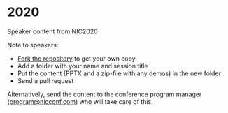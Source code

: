 # 2020

Speaker content from NIC2020

Note to speakers:

- [Fork the repository](https://help.github.com/articles/fork-a-repo/) to get your own copy
- Add a folder with your name and session title
- Put the content (PPTX and a zip-file with any demos) in the new folder
- Send a pull request

Alternatively, send the content to the conference program manager (program@nicconf.com) who will take care of this.
